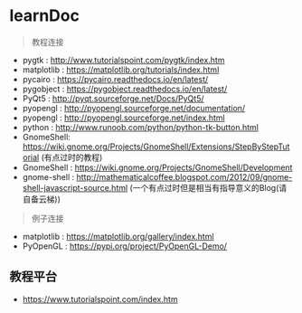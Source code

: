# learnDoc

> 教程连接

* pygtk         : http://www.tutorialspoint.com/pygtk/index.htm
* matplotlib    : https://matplotlib.org/tutorials/index.html
* pycairo       : https://pycairo.readthedocs.io/en/latest/
* pygobject     : https://pygobject.readthedocs.io/en/latest/
* PyQt5         : http://pyqt.sourceforge.net/Docs/PyQt5/
* pyopengl      : http://pyopengl.sourceforge.net/documentation/
* pyopengl      : http://pyopengl.sourceforge.net/index.html
* python        : http://www.runoob.com/python/python-tk-button.html
* GnomeShell: https://wiki.gnome.org/Projects/GnomeShell/Extensions/StepByStepTutorial (有点过时的教程)
* GnomeShell    : https://wiki.gnome.org/Projects/GnomeShell/Development
* gnome-shell   : http://mathematicalcoffee.blogspot.com/2012/09/gnome-shell-javascript-source.html (一个有点过时但是相当有指导意义的Blog(请自备云梯))

> 例子连接

* matplotlib : https://matplotlib.org/gallery/index.html
* PyOpenGL   : https://pypi.org/project/PyOpenGL-Demo/

## 教程平台

* https://www.tutorialspoint.com/index.htm

